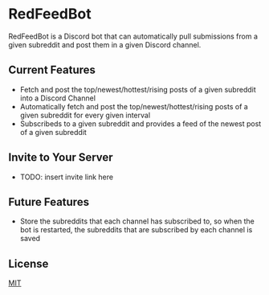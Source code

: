 # RedFeedBot

RedFeedBot is a Discord bot that can automatically pull submissions from a given subreddit and post them in a given Discord channel. 

## Current Features
- Fetch and post the top/newest/hottest/rising posts of a given subreddit into a Discord Channel
- Automatically fetch and post the top/newest/hottest/rising posts of a given subreddit for every given interval 
- Subscribeds to a given subreddit and provides a feed of the newest post of a given subreddit

## Invite to Your Server
- TODO: insert invite link here

## Future Features
- Store the subreddits that each channel has subscribed to, so when the bot is restarted, the subreddits that are subscribed by each channel is saved

## License
[MIT](https://choosealicense.com/licenses/mit/)